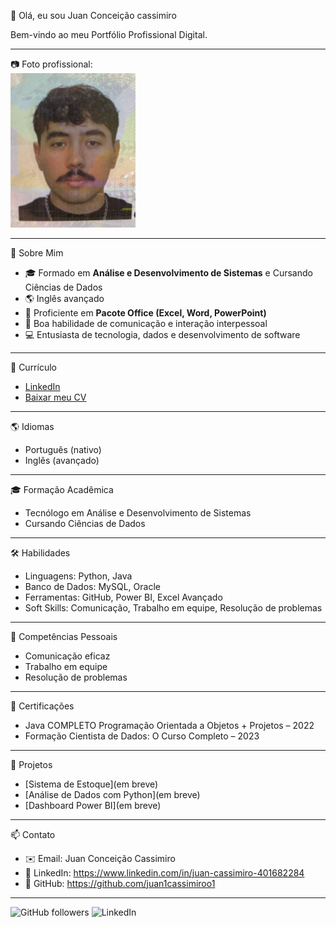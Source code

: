 👋 Olá, eu sou Juan Conceição cassimiro

Bem-vindo ao meu Portfólio Profissional Digital.  

---

📷 Foto profissional:  
<img src="assets/foto-perfil.jpg" alt="Minha Foto" width="200px">

---

📌 Sobre Mim  
- 🎓 Formado em **Análise e Desenvolvimento de Sistemas** e Cursando Ciências de Dados
- 🌎 Inglês avançado  
- 💼 Proficiente em **Pacote Office (Excel, Word, PowerPoint)**  
- 🤝 Boa habilidade de comunicação e interação interpessoal  
- 💻 Entusiasta de tecnologia, dados e desenvolvimento de software  

---

📄 Currículo
- [LinkedIn](https://www.linkedin.com/in/juan-cassimiro-401682284)  
- [Baixar meu CV](https://acrobat.adobe.com/id/urn:aaid:sc:US:47cf0eef-ef14-4ec1-9faa-0a8319d805a5)

---

🌎 Idiomas  
- Português (nativo)  
- Inglês (avançado)

---

🎓 Formação Acadêmica  
- Tecnólogo em Análise e Desenvolvimento de Sistemas
- Cursando Ciências de Dados
    
---

🛠️ Habilidades
- Linguagens: Python, Java
- Banco de Dados: MySQL, Oracle  
- Ferramentas: GitHub, Power BI, Excel Avançado  
- Soft Skills: Comunicação, Trabalho em equipe, Resolução de problemas

--- 

  🤝 Competências Pessoais  
- Comunicação eficaz  
- Trabalho em equipe  
- Resolução de problemas

--- 

  📜 Certificações  
- Java COMPLETO Programação Orientada a Objetos + Projetos – 2022  
- Formação Cientista de Dados: O Curso Completo – 2023  

---

🚀 Projetos
- [Sistema de Estoque](em breve)
- [Análise de Dados com Python](em breve)
- [Dashboard Power BI](em breve)

---

📫 Contato
- ✉️ Email: Juan Conceição Cassimiro  
- 💼 LinkedIn: https://www.linkedin.com/in/juan-cassimiro-401682284
- 📂 GitHub: https://github.com/juan1cassimiroo1

---

![GitHub followers](https://img.shields.io/github/followers/seu-usuario?style=social)
![LinkedIn](https://img.shields.io/badge/LinkedIn-0000FF?style=flat&logo=linkedin&logoColor=white)

